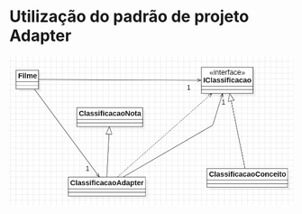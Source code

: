 # Utilização do padrão de projeto Adapter

![diagrama.png](src%2Fmain%2Fresources%2FDiagramaDeClasses%2Fdiagrama.png)
